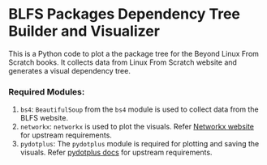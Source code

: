 # BLFS Packages Dependency Tree Builder and Visualizer  
This is a Python code to plot a the package tree for the Beyond Linux From Scratch books.
It collects data from Linux From Scratch website and generates a visual dependency tree.

### Required Modules:
1. `bs4`: `BeautifulSoup` from the `bs4` module is used to collect data from the BLFS website.
2. `networkx`: `networkx` is used to plot the visuals. Refer [Networkx website](https://networkx.readthedocs.org/en/stable/index.html) for upstream requirements.
3. `pydotplus`: The `pydotplus` module is required for plotting and saving the visuals. Refer [pydotplus docs](http://pydotplus.readthedocs.org/) for upstream requirements.
